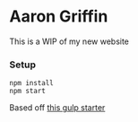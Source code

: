 # Aaron Griffin

This is a WIP of my new website

### Setup
```
npm install
npm start
```

Based off [this gulp starter](https://github.com/vigetlabs/gulp-starter)
